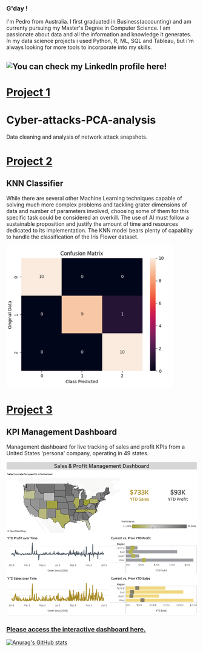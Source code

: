### G'day !


I'm Pedro from Australia. I first graduated in Business(accounting) and am currenty pursuing my Master's Degree in Computer Science. I am passionate about data and all the information and knowledge it generates. In my data science projects i used Python, R, ML, SQL and Tableau, but i'm always looking for more tools to incorporate into my skills.  

## ![You can check my LinkedIn profile here!](https://www.linkedin.com/in/vasconcelos-pedro/)

# [Project 1](https://github.com/pedro-vasconcelos-costa/Cyber-attacks-PCA-analysis)
# Cyber-attacks-PCA-analysis

Data cleaning and analysis of network attack snapshots.

# [Project 2](https://github.com/pedro-vasconcelos-costa/KNN-Classifier)
## KNN Classifier

While there are several other Machine Learning techniques capable of solving much more complex problems and tackling grater dimensions of data and number of parameters involved, choosing some of them for this specific task could be considered an overkill. The use of AI must follow a sustainable proposition and justify the amount of time and resources dedicated to its implementation. The KNN model bears plenty of capability to handle the classification of the Iris Flower dataset.

![image](images/img_%20k5%20test%200.2.png)

# [Project 3](https://github.com/pedro-vasconcelos-costa/TABLEAU-Management-KPI-dashboard)
## KPI Management Dashboard

Management dashboard for live tracking of sales and profit KPIs from a United States 'persona' company, operating in 49 states.

![image](images/img_%20dashboard.png)

### [Please access the interactive dashboard here.](https://public.tableau.com/app/profile/pedro.henrique.franca.de.vasconcelos.costa)










[![Anurag's GitHub stats](https://github-readme-stats.vercel.app/api?username=pedro-vasconcelos-costa)](https://github.com/anuraghazra/github-readme-stats)
